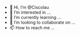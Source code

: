 - 👋 Hi, I’m @Ciscolau
- 👀 I’m interested in ...
- 🌱 I’m currently learning ...
- 💞️ I’m looking to collaborate on ...
- 📫 How to reach me ...

<!---
Ciscolau/Ciscolau is a ✨ special ✨ repository because its `README.md` (this file) appears on your GitHub profile.
You can click the Preview link to take a look at your changes.
--->
